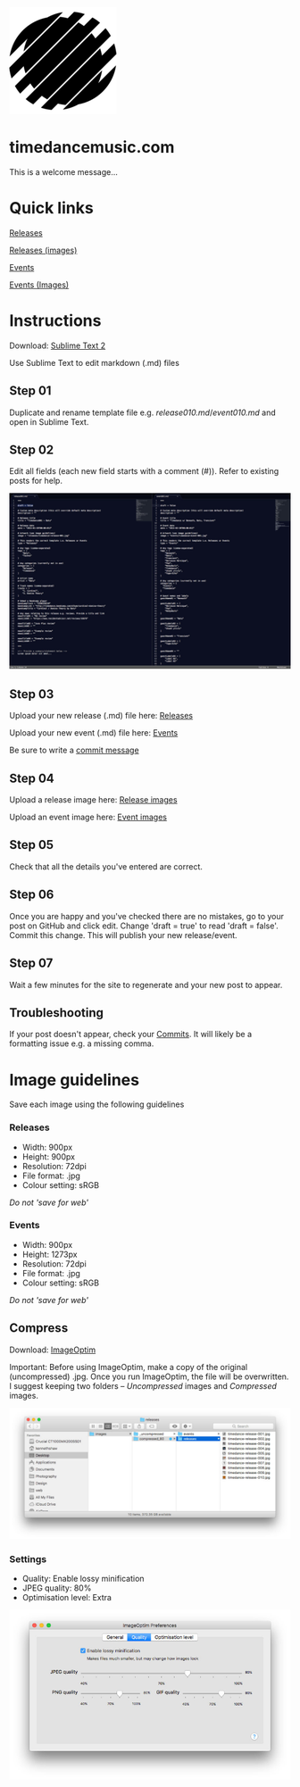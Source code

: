 ![alt text](https://github.com/thisissoon/timedance/blob/master/static/images/android-chrome-192x192.png "Timedance logo")

# timedancemusic.com

This is a welcome message...

# Quick links

[Releases](https://github.com/thisissoon/timedance/tree/master/content/releases "Add new release")

[Releases (images)](https://github.com/thisissoon/timedance/tree/master/static/images/releases "Add release image")

[Events](https://github.com/thisissoon/timedance/tree/master/content/events "Add new event")

[Events (Images)](https://github.com/thisissoon/timedance/tree/master/static/images/events "Add event image")

# Instructions

Download: [Sublime Text 2](http://www.sublimetext.com/2 "Sublime Text 2")

Use Sublime Text to edit markdown (.md) files

## Step 01
Duplicate and rename template file e.g. *release010.md*/*event010.md* and open in Sublime Text.

## Step 02

Edit all fields (each new field starts with a comment (#)). Refer to existing posts for help.
 
![Image folders](https://github.com/thisissoon/timedance/blob/master/static/images/instructions/markdown-example.jpg "Markdown examples")

## Step 03

Upload your new release (.md) file here: [Releases](https://github.com/thisissoon/timedance/tree/master/content/releases "Add new release")

Upload your new event (.md) file here: [Events](https://github.com/thisissoon/timedance/tree/master/content/events "Add new event")

Be sure to write a [commit message](https://github.com/erlang/otp/wiki/Writing-good-commit-messages "Writing good commit messages")

## Step 04

Upload a release image here: [Release images](https://github.com/thisissoon/timedance/tree/master/static/images/releases "Add release image")

Upload an event image here: [Event images](https://github.com/thisissoon/timedance/tree/master/static/images/events "Add event image")

## Step 05

Check that all the details you've entered are correct.

## Step 06

Once you are happy and you've checked there are no mistakes, go to your post on GitHub and click edit. Change 'draft = true' to read 'draft = false'. Commit this change. This will publish your new release/event.

## Step 07

Wait a few minutes for the site to regenerate and your new post to appear.

## Troubleshooting

If your post doesn't appear, check your [Commits](https://github.com/thisissoon/timedance/commits/master "Commit history"). It will likely be a formatting issue e.g. a missing comma.

# Image guidelines

Save each image using the following guidelines

### Releases 
* Width: 900px 
* Height: 900px
* Resolution: 72dpi
* File format: .jpg
* Colour setting: sRGB

*Do not 'save for web'*

### Events
* Width: 900px 
* Height: 1273px
* Resolution: 72dpi
* File format: .jpg
* Colour setting: sRGB

*Do not 'save for web'*


## Compress

Download: [ImageOptim](https://imageoptim.com/mac "ImageOptim")

Important: Before using ImageOptim, make a copy of the original (uncompressed) .jpg. Once you run ImageOptim, the file will be overwritten. I suggest keeping two folders – *Uncompressed* images and *Compressed* images.

![Image folders](https://github.com/thisissoon/timedance/blob/master/static/images/instructions/image-folders.jpg "Image folders")


### Settings

* Quality: Enable lossy minification
* JPEG quality: 80%
* Optimisation level: Extra
 
![ImageOptim preferences](https://github.com/thisissoon/timedance/blob/master/static/images/instructions/image-optim-preferences.jpg "Image folders")